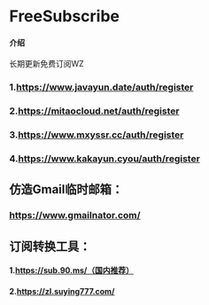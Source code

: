 # FreeSubscribe

#### 介绍
长期更新免费订阅WZ





### 1.https://www.javayun.date/auth/register

### 2.https://mitaocloud.net/auth/register

### 3.https://www.mxyssr.cc/auth/register

### 4.https://www.kakayun.cyou/auth/register





## 仿造Gmail临时邮箱：

### https://www.gmailnator.com/



## 订阅转换工具：

#### 1.https://sub.90.ms/（国内推荐）

#### 2.https://zl.suying777.com/